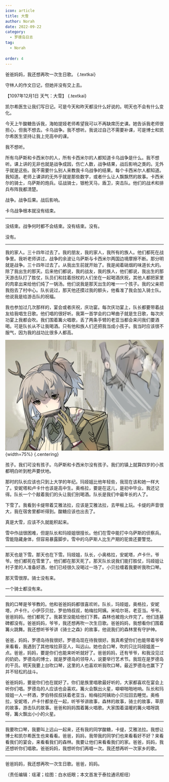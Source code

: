 ```yaml
---
icon: article
title: 大雪
author: Norah
date: 2022-09-22
category:
  - 罗德岛日志
tag:
  - Norah

order: 4
---
```


爸爸妈妈，我还想再吹一次生日歌。 {.textkai}

<!-- more -->

守林人的作文日记，但她并没有交上去。

【1097年12月1日  天气：大雪】  {.textkai}

凯尔希医生让我们写日记。可是今天和昨天都没什么好说的。明天也不会有什么变化。

今天上午酸糖告诉我，海帕提娅老师希望我可以不再缺席历史课。她告诉我老师很担心，但我不想去。卡乌战争。我不想听。我说过自己不需要补课，可是博士和凯尔希医生坚持让我上完高中的课。

我不想听。

所有乌萨斯和卡西米尔的人，所有卡西米尔的人都知道卡乌战争是什么。我不想听。课上讲的无非也就是战争成因，伤亡人数，战争结果，战后影响之类的。无外乎就是这些。我不需要什么别人来教我卡乌战争的结果。每个卡西米尔人都知道。我知道。老师上课讲的无外乎就是那些数字，或者什么让人飘飘然的故事。卡西米尔的骑士，乌萨斯的炮兵。征战骑士，银枪天马，盾卫，突击队。他们的战术和排兵布阵我都清楚。

战争。战争后果。战后影响。

卡乌战争根本就没有结束。

---

没结束。战争何时都不会结束。没有结束。没有。

没有。

---

我的家人。三十四年过去了。我的朋友，我的家人，我所有的族人。他们都死在战争里。我听老师讲过，战争的余波让乌萨斯与卡西米尔两国边境摩擦不断。那分明就是战争。三十四年过去了。从我出生前就开始了。我是闻着硝烟的味道长大的。除了我出生的那天。后来他们都说，我的战友，我的族人，他们都说，我出生的那天游击队打了胜仗，队员们和拄着拐杖的人们坐在一起喝酒庆祝，其他人都把家里的肉拿出来给他们炖了一锅汤。他们说我是那天出生的唯一一个孩子。我的父亲把我抱去了村中心。队长说过，那天他还摸过我的额头，他看准了我会加入骑士队。他说我是给游击队的祝福。

我也参加过几次那样的，宴会或者庆祝，庆功宴。每次庆功宴上，队长都要带着战友给我唱生日歌。他们唱的很好听。我第一首学会的口琴曲子就是生日歌，每次庆功宴上我都会吹。我们围着篝火唱歌，丢了两条手臂的老亚当都会来问我们要酒喝。可是队长从不让我喝酒。只有他和族人们还把我当成小孩子。我当时应该很不服气，因为我的战功比很多人都高。

![](./res/illustration/守林人.webp){width=75%} {.centering}

孩子。我们可没有孩子。乌萨斯和卡西米尔没有孩子。我们的镇上就算四岁的小孩都明白听到枪声要伏地。

那时的队长应该也只到上大学的年纪。玛娅姐比他年轻些，我现在该和她一样大了。安妮塔和卢卡什也该是高中生。奥格拉，要是在这儿，是初中毕业。我还记得。队长一个个敲着我们的头让我们别喝酒。队长是我们中最年长的人了。

下雪了。我看到卡缇带着艾雅法拉，应该是艾雅法拉，去甲板上玩。卡缇的声音很大，我在宿舍里都听得到。酸糖应该也出去了。

真是大雪，应该不久就能积起来。

雪中作战很困难，但是队长和玛娅姐很擅长。他们在雪中能打中乌萨斯的侦察兵。雪能隐藏身体，但容易暴露脚步。雪中的乌萨斯人比生产期的驼兽还要警觉。

---

那天也是下雪。那天也在下雪。玛娅姐，队长，小奥格拉，安妮塔，卢卡什。爷爷。他们都死在雪里了。他们都在那天死了。那天队长说我们能打胜仗，玛娅姐让村子里的人准备好酒，他们已经很久没喝过一场了。小贝拉缠着我要听我吹口琴。

那天雪很厚。骑士没有来。

一个骑士都没有来。

---

我的口琴是爷爷教的。他和爸爸妈妈都很喜欢听。队长，玛娅姐，奥格拉，安妮塔，卢卡什。小伊莎贝拉，罗伯特叔叔，帕梅拉阿姨。米哈尔哥。老亚当。爷爷。爸爸妈妈。他们都死了。我甚至没能给他们下葬。森林也被炮火炸完了。他们连墓碑都没有。爸爸妈妈，爷爷，我还想再吹一次生日歌。爸爸妈妈，我想看你们围着篝火跳舞。我还想听爷爷讲《骑士之森》的故事，他说我们的森林里有守护神。

爸爸，妈妈，罗德岛待我很好。罗德岛现在待我很好。我真希望你们也能带着爷爷来看看，我遇到了其他埃拉菲亚人，叫远山。她也会口琴，吹的只比玛娅姐差一点。爸爸，妈妈，要是你们也能来听听就好了。爸爸妈妈，还有爷爷，和我没见过的奶奶，罗德岛的博士，就是罗德岛的领导人，说要举行艺术节。我现在是罗德岛的干员。明天我要上台吹口琴，这里的人也喜欢听我吹口琴。最近罗德岛也赢下了并不轻松的战斗。

爸爸妈妈，要是你们也在就好了。你们是族里唱歌最好听的，大家都喜欢在宴会上听你们唱。罗德岛的人应该也会喜欢。篝火会飘出火星，噼噼啪啪地响。队长和玛娅姐一人一杯酒，罗伯特叔叔扶着老亚当，帕梅拉阿姨劝小贝拉回去睡觉。奥格拉，安妮塔，卢卡什都坐在一起，听爷爷讲故事，森林的故事，骑士的故事，草原的故事，游击队的故事。爸爸和妈妈围着篝火唱歌。大家围着温暖的篝火唱呀跳呀，篝火飘出小小的火星。

---

我要吹口琴，我要叫上远山一起来，还有我的同学酸糖，卡缇，艾雅法拉。我想让博士和凯尔希医生也来看看。爸爸，妈妈，我带我的同学们也来看看好不好？来看看我们的宴会，来看看我们的森林。我要让他们来看看我们的家。爸爸，妈妈，我还想听你们唱歌。爸爸妈妈，我想听你们再唱一次。我还想再听一次家乡的歌。

---

爸爸妈妈，我还想再吹一次生日歌。爸爸，妈妈。<eod />

（责任编辑：瑶濯；绘图：白水纸眼；本文首发于泰拉通讯枢纽）

<FakeAds />